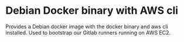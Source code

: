 # Debian Docker binary with AWS cli
Provides a Debian docker image with the docker binary and aws cli installed. Used to bootstrap our Gitlab runners running on AWS EC2.

